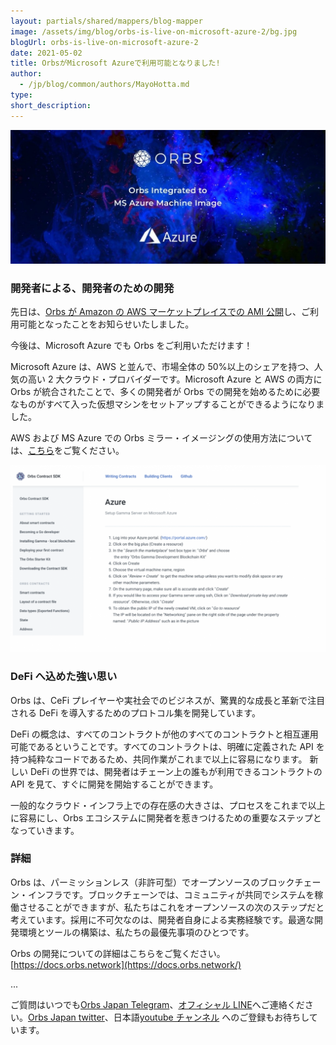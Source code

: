 ```yaml
---
layout: partials/shared/mappers/blog-mapper
image: /assets/img/blog/orbs-is-live-on-microsoft-azure-2/bg.jpg
blogUrl: orbs-is-live-on-microsoft-azure-2
date: 2021-05-02
title: OrbsがMicrosoft Azureで利用可能となりました!
author:
  - /jp/blog/common/authors/MayoHotta.md
type:
short_description:
---
```


![](/assets/img/blog/orbs-is-live-on-microsoft-azure-2/photo_2021-03-30_17-37-54-1-1030x438.jpg)

### 開発者による、開発者のための開発

先日は、[Orbs が Amazon の AWS マーケットプレイスでの AMI 公開](https://www.orbs.com/jp/orbs%e3%81%8camazon%e3%81%a7%e5%88%a9%e7%94%a8%e5%8f%af%e8%83%bd%e3%81%a8%e3%81%aa%e3%82%8a%e3%81%be%e3%81%97%e3%81%9f-aws%e3%83%9e%e3%83%bc%e3%82%b1%e3%83%83%e3%83%88%e3%83%97%e3%83%ac%e3%82%a4/)し、ご利用可能となったことをお知らせいたしました。

今後は、Microsoft Azure でも Orbs をご利用いただけます！

Microsoft Azure は、AWS と並んで、市場全体の 50%以上のシェアを持つ、人気の高い 2 大クラウド・プロバイダーです。Microsoft Azure と AWS の両方に Orbs が統合されたことで、多くの開発者が Orbs での開発を始めるために必要なものがすべて入った仮想マシンをセットアップすることができるようになりました。

AWS および MS Azure での Orbs ミラー・イメージングの使用方法については、[こちら](https://docs.orbs.network/contract-sdk/gamma-in-depth/deploying-gamma-in-the-cloud)をご覧ください。

![](/assets/img/blog/orbs-is-live-on-microsoft-azure-2/Screen-Shot-2021-04-15-at-21.40.19-1030x612.png)

### DeFi へ込めた強い思い

Orbs は、CeFi プレイヤーや実社会でのビジネスが、驚異的な成長と革新で注目される DeFi を導入するためのプロトコル集を開発しています。

DeFi の概念は、すべてのコントラクトが他のすべてのコントラクトと相互運用可能であるということです。すべてのコントラクトは、明確に定義された API を持つ純粋なコードであるため、共同作業がこれまで以上に容易になります。 新しい DeFi の世界では、開発者はチェーン上の誰もが利用できるコントラクトの API を見て、すぐに開発を開始することができます。

一般的なクラウド・インフラ上での存在感の大きさは、プロセスをこれまで以上に容易にし、Orbs エコシステムに開発者を惹きつけるための重要なステップとなっていきます。

### 詳細

Orbs は、パーミッションレス（非許可型）でオープンソースのブロックチェーン・インフラです。ブロックチェーンでは、コミュニティが共同でシステムを稼働させることができますが、私たちはこれをオープンソースの次のステップだと考えています。採用に不可欠なのは、開発者自身による実務経験です。最適な開発環境とツールの構築は、私たちの最優先事項のひとつです。

Orbs の開発についての詳細はこちらをご覧ください。 [https://docs.orbs.network](https://docs.orbs.network/)

...

ご質問はいつでも[Orbs Japan Telegram](https://t.me/joinchat/G0HZhBQssmZ05v6sp_G6jg)、[オフィシャル LINE](https://line.me/R/ti/p/%40vrf9558a)へご連絡ください。[Orbs Japan twitter](https://twitter.com/JapanOrbs)、日本語[youtube チャンネル](https://www.youtube.com/channel/UCZePjhX4e6CuAe8v63Li9lg) へのご登録もお待ちしています。
